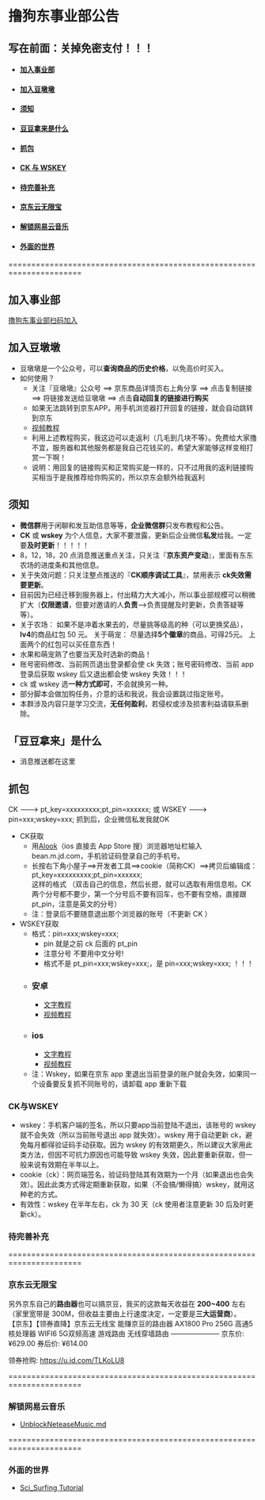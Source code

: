 # 撸狗东事业部公告
## 写在前面：关掉免密支付！！！
- #### [加入事业部](#加入事业部-1)
- #### [加入豆墩墩](#加入豆墩墩-1)
- #### [须知](#须知-1)
- #### [豆豆拿来是什么](#豆豆拿来是什么-1)
- #### [抓包](#抓包-1)
- #### [CK 与 WSKEY](#CK与WSKEY)
- #### [待完善补充](#待完善补充-1)
- #### [京东云无限宝](#京东云无限宝-1)
- #### [解锁网易云音乐](#解锁网易云音乐-1)
- #### [外面的世界](#外面的世界-1)
======================================================================
## 加入事业部
   [撸狗东事业部扫码加入](https://www.aliyundrive.com/s/Rjk2GMReEm9)
## 加入豆墩墩
  * 豆墩墩是一个公众号，可以**查询商品的历史价格**，以免高价时买入。
  * 如何使用？
    * 关注『豆墩墩』公众号 ==> 京东商品详情页右上角分享 ==> 点击复制链接 ==> 将链接发送给豆墩墩 ==> 点击**自动回复的链接进行购买**
    * 如果无法跳转到京东APP。用手机浏览器打开回复的链接，就会自动跳转到京东
    * [视频教程](https://www.aliyundrive.com/s/fUz6f9HheZz)
    * 利用上述教程购买，我这边可以走返利（几毛到几块不等）。免费给大家撸不宜，服务器和其他服务都是我自己花钱买的，希望大家能够这样变相打赏一下啊！
    * 说明：用回复的链接购买和正常购买是一样的，只不过用我的返利链接购买相当于是我推荐给你购买的，所以京东会额外给我返利
## 须知
  * **微信群**用于闲聊和发互助信息等等，**企业微信群**只发布教程和公告。
  * **CK** 或 **wskey** 为个人信息，大家不要泄露，更新后企业微信**私发**给我。一定要**及时更新**！！！！！
  * 8，12，18，20 点消息推送重点关注，只关注『**京东资产变动**』，里面有东东农场的进度条和其他信息。
  * 关于失效问题：只关注整点推送的『**CK顺序调试工具**』，禁用表示 **ck失效需要更新**。
  * 目前因为已经迁移到服务器上，付出精力大大减小，所以事业部规模可以稍微扩大（**仅限邀请**，但要对邀请的人**负责**—>负责提醒及时更新，负责答疑等等）。
  * 关于农场： 如果不是冲着水果去的，尽量挑等级高的种（可以更换奖品），**lv4**的商品红包 50 元。 关于萌宠： 尽量选择**5个徽章**的商品，可得25元。 上面两个的红包可以买任意东西！
  * 水果和萌宠熟了也要当天及时选新的商品！
  * 账号密码修改、当前网页退出登录都会使 ck 失效；账号密码修改、当前 app 登录后获取 wskey 后又退出都会使 wskey 失效！！！
  * ck 或 wskey 选**一种方式即可**，不会就换另一种。
  * 部分脚本会做加购任务，介意的话和我说，我会设置跳过指定账号。
  * 本群涉及内容只是学习交流，**无任何盈利**，若侵权或涉及损害利益请联系删除。
## 「豆豆拿来」是什么
  * 消息推送都在这里
## 抓包
  CK ---> pt_key=xxxxxxxxx;pt_pin=xxxxxx; 或 WSKEY ---> pin=xxx;wskey=xxx; 抓到后，企业微信私发我就OK
* CK获取
  * 用[Alook](https://coolapk.com/apk/alook.browser)（ios 直接去 App Store 搜）浏览器地址栏输入 bean.m.jd.com，手机验证码登录自己的手机号。  
  * 长按右下角小屋子==>开发者工具==>cookie（简称CK）==>拷贝后编辑成： \
    pt_key=xxxxxxxxx;pt_pin=xxxxxx; \
    这样的格式 （双击自己的信息，然后长摁，就可以选取有用信息啦。CK两个分号都不要少，第一个分号后不要有回车，也不要有空格，直接跟pt_pin，注意是英文的分号）
  * 注：登录后不要随意退出那个浏览器的账号（不更新 CK ）
* WSKEY获取
  * 格式：pin=xxx;wskey=xxx;
    * pin 就是之前 ck 后面的 pt_pin
    * 注意分号 不要用中文分号!
    * 格式不是 pt_pin=xxx;wskey=xxx;，是 pin=xxx;wskey=xxx; ！！！
  * ### 安卓
    * [文字教程](https://blog.csdn.net/u012954039/article/details/120178959)
    * [视频教程](https://www.aliyundrive.com/s/71X7xPFnKfr)
  * ### ios
    * [文字教程](https://www.azurew.com/%E8%BF%90%E7%BB%B4%E5%B7%A5%E5%85%B7/8528.html)
    * [视频教程](https://www.aliyundrive.com/s/3CVKmxEBHjX)
  * 注：Wskey，如果在京东 app 里退出当前登录的账户就会失效，如果同一个设备要反复抓不同账号的，请卸载 app 重新下载
### CK与WSKEY
  * wskey：手机客户端的签名，所以只要app当前登陆不退出，该账号的 wskey 就不会失效（所以当前账号退出 app 就失效）。wskey 用于自动更新 ck，避免每月都得验证码手动获取。因为 wskey 的有效期更久，所以建议大家用此类方法，但因不可抗力原因也可能导致 wskey 失效，因此要重新获取，但一般来说有效期在半年以上。
  * cookie（ck）：网页端签名，验证码登陆其有效期为一个月（如果退出也会失效）。因此此类方式得定期重新获取，如果（不会搞/懒得搞）wskey，就用这种老的方式。
  * 有效性：wskey 在半年左右，ck 为 30 天（ck 使用者注意更新 30 后及时更新ck）。
### 待完善补充

======================================================================
### 京东云无限宝
另外京东自己的**路由器**也可以搞京豆，我买的这款每天收益在 **200~400** 左右（家里宽带是 300M，但收益主要由上行速度决定，一定要是**三大运营商**）。\
【京东】【领券直降】京东云无线宝 能赚京豆的路由器 AX1800 Pro 256G 高通5核处理器 WIFI6 5G双频高速 游戏路由 无线穿墙路由 
———————
京东价: ¥629.00
券后价: ¥614.00

领券抢购: https://u.jd.com/TLKoLU8

======================================================================
### 解锁网易云音乐
* [UnblockNeteaseMusic.md](https://github.com/TroyXZW/haoym/blob/main/UnblockNeteaseMusic.md)

======================================================================
### 外面的世界
 * [Sci_Surfing Tutorial](https://github.com/TroyXZW/haoym/blob/main/sci_surfing.md)
